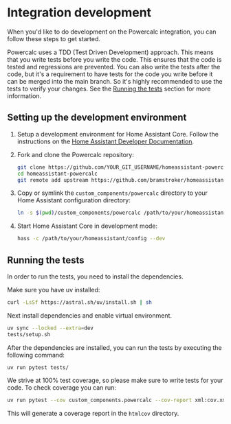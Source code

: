 # Integration development

When you'd like to do development on the Powercalc integration, you can follow these steps to get started.

Powercalc uses a TDD (Test Driven Development) approach. This means that you write tests before you write the code. This ensures that the code is tested and regressions are prevented.
You can also write the tests after the code, but it's a requirement to have tests for the code you write before it can be merged into the main branch.
So it's highly recommended to use the tests to verify your changes. See the [Running the tests](#running-the-tests) section for more information.

## Setting up the development environment

1. Setup a development environment for Home Assistant Core. Follow the instructions on the [Home Assistant Developer Documentation](https://developers.home-assistant.io/docs/development_environment).
2. Fork and clone the Powercalc repository:

    ```bash
    git clone https://github.com/YOUR_GIT_USERNAME/homeassistant-powercalc
    cd homeassistant-powercalc
    git remote add upstream https://github.com/bramstroker/homeassistant-powercalc.git
    ```

3. Copy or symlink the `custom_components/powercalc` directory to your Home Assistant configuration directory:

    ```bash
    ln -s $(pwd)/custom_components/powercalc /path/to/your/homeassistant/config/custom_components/powercalc
    ```

4. Start Home Assistant Core in development mode:

    ```bash
    hass -c /path/to/your/homeassistant/config --dev
    ```

## Running the tests

In order to run the tests, you need to install the dependencies.

Make sure you have uv installed:

```bash
curl -LsSf https://astral.sh/uv/install.sh | sh
```

Next install dependencies and enable virtual environment.

```bash
uv sync --locked --extra=dev
tests/setup.sh
```

After the dependencies are installed, you can run the tests by executing the following command:

```bash
uv run pytest tests/
```

We strive at 100% test coverage, so please make sure to write tests for your code.
To check coverage you can run:

```bash
uv run pytest --cov custom_components.powercalc --cov-report xml:cov.xml --cov-report html tests/
```

This will generate a coverage report in the `htmlcov` directory.
